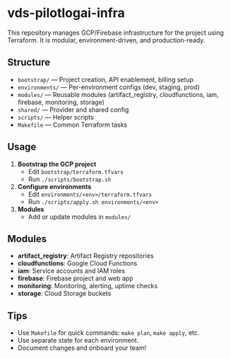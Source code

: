 # vds-pilotlogai-infra

This repository manages GCP/Firebase infrastructure for the project using Terraform. It is modular, environment-driven, and production-ready.

## Structure

- `bootstrap/` — Project creation, API enablement, billing setup
- `environments/` — Per-environment configs (dev, staging, prod)
- `modules/` — Reusable modules (artifact_registry, cloudfunctions, iam, firebase, monitoring, storage)
- `shared/` — Provider and shared config
- `scripts/` — Helper scripts
- `Makefile` — Common Terraform tasks

## Usage

1. **Bootstrap the GCP project**
   - Edit `bootstrap/terraform.tfvars`
   - Run `./scripts/bootstrap.sh`
2. **Configure environments**
   - Edit `environments/<env>/terraform.tfvars`
   - Run `./scripts/apply.sh environments/<env>`
3. **Modules**
   - Add or update modules in `modules/`

## Modules
- **artifact_registry**: Artifact Registry repositories
- **cloudfunctions**: Google Cloud Functions
- **iam**: Service accounts and IAM roles
- **firebase**: Firebase project and web app
- **monitoring**: Monitoring, alerting, uptime checks
- **storage**: Cloud Storage buckets

## Tips
- Use `Makefile` for quick commands: `make plan`, `make apply`, etc.
- Use separate state for each environment.
- Document changes and onboard your team! 